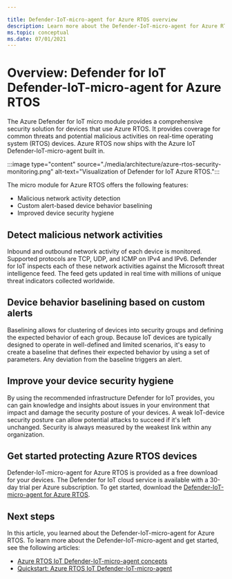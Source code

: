 ```yaml
---

title: Defender-IoT-micro-agent for Azure RTOS overview
description: Learn more about the Defender-IoT-micro-agent for Azure RTOS support and implementation as part of Azure Defender for IoT.
ms.topic: conceptual
ms.date: 07/01/2021
---
```


# Overview: Defender for IoT Defender-IoT-micro-agent for Azure RTOS

The Azure Defender for IoT micro module provides a comprehensive security solution for devices that use Azure RTOS. It provides coverage for common threats and potential malicious activities on real-time operating system (RTOS) devices. Azure RTOS now ships with the Azure IoT Defender-IoT-micro-agent built in.

:::image type="content" source="./media/architecture/azure-rtos-security-monitoring.png" alt-text="Visualization of Defender for IoT Azure RTOS.":::


The micro module for Azure RTOS offers the following features:

- Malicious network activity detection
- Custom alert-based device behavior baselining
- Improved device security hygiene

## Detect malicious network activities

Inbound and outbound network activity of each device is monitored. Supported protocols are TCP, UDP, and ICMP on IPv4 and IPv6. Defender for IoT inspects each of these network activities against the Microsoft threat intelligence feed. The feed gets updated in real time with millions of unique threat indicators collected worldwide.

## Device behavior baselining based on custom alerts

Baselining allows for clustering of devices into security groups and defining the expected behavior of each group. Because IoT devices are typically designed to operate in well-defined and limited scenarios, it's easy to create a baseline that defines their expected behavior by using a set of parameters. Any deviation from the baseline triggers an alert.

## Improve your device security hygiene

By using the recommended infrastructure Defender for IoT provides, you can gain knowledge and insights about issues in your environment that impact and damage the security posture of your devices. A weak IoT-device security posture can allow potential attacks to succeed if it's left unchanged. Security is always measured by the weakest link within any organization.

## Get started protecting Azure RTOS devices

Defender-IoT-micro-agent for Azure RTOS is provided as a free download for your devices. The Defender for IoT cloud service is available with a 30-day trial per Azure subscription. To get started, download the [Defender-IoT-micro-agent for Azure RTOS](https://github.com/MicrosoftDocs/azure-docs/blob/master/articles/defender-for-iot/iot-security-azure-rtos.md). 

## Next steps

In this article, you learned about the Defender-IoT-micro-agent for Azure RTOS. To learn more about the Defender-IoT-micro-agent and get started, see the following articles:

- [Azure RTOS IoT Defender-IoT-micro-agent concepts](concept-rtos-security-module.md)
- [Quickstart: Azure RTOS IoT Defender-IoT-micro-agent](quickstart-azure-rtos-security-module.md)
